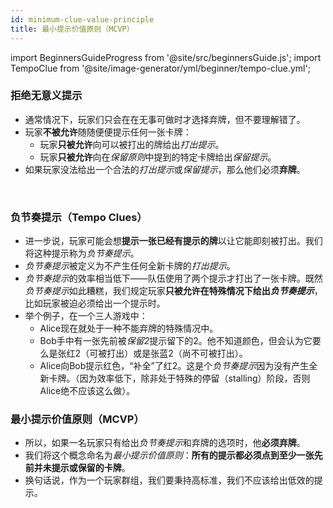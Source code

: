 ```yaml
---
id: minimum-clue-value-principle
title: 最小提示价值原则（MCVP）
---
```


import BeginnersGuideProgress from '@site/src/beginnersGuide.js';
import TempoClue from '@site/image-generator/yml/beginner/tempo-clue.yml';

<BeginnersGuideProgress id="minimum-clue-value-principle" />

### 拒绝无意义提示

- 通常情况下，玩家们只会在在无事可做时才选择弃牌，但不要理解错了。
- 玩家**不被允许**随随便便提示任何一张卡牌：
  - 玩家**只被允许**向可以被打出的牌给出*打出提示*。
  - 玩家**只被允许**向在*保留原则*中提到的特定卡牌给出*保留提示*。
- 如果玩家没法给出一个合法的*打出提示*或*保留提示*，那么他们必须**弃牌**。


<br />

### 负节奏提示（Tempo Clues）
- 进一步说，玩家可能会想**提示一张已经有提示的牌**以让它能即刻被打出。我们将这种提示称为*负节奏提示*。
- *负节奏提示*被定义为不产生任何全新卡牌的*打出提示*。
- *负节奏提示*的效率相当低下——队伍使用了两个提示才打出了一张卡牌。既然*负节奏提示*如此糟糕，我们规定玩家**只被允许在特殊情况下给出*负节奏提示***，比如玩家被迫必须给出一个提示时。
- 举个例子，在一个三人游戏中：
  - Alice现在就处于一种不能弃牌的特殊情况中。
  - Bob手中有一张先前被*保留2*提示留下的2。他不知道颜色，但会认为它要么是张红2（可被打出）或是张蓝2（尚不可被打出）。
  - Alice向Bob提示红色，“补全”了红2。这是个*负节奏提示*因为没有产生全新卡牌。（因为效率低下，除非处于特殊的停留（stalling）阶段，否则Alice绝不应该这么做）。

<TempoClue />

### 最小提示价值原则（MCVP）
- 所以，如果一名玩家只有给出*负节奏提示*和弃牌的选项时，他**必须弃牌**。
- 我们将这个概念命名为*最小提示价值原则*：**所有的提示都必须点到至少一张先前并未提示或保留的卡牌**。
- 换句话说，作为一个玩家群组，我们要秉持高标准，我们不应该给出低效的提示。

